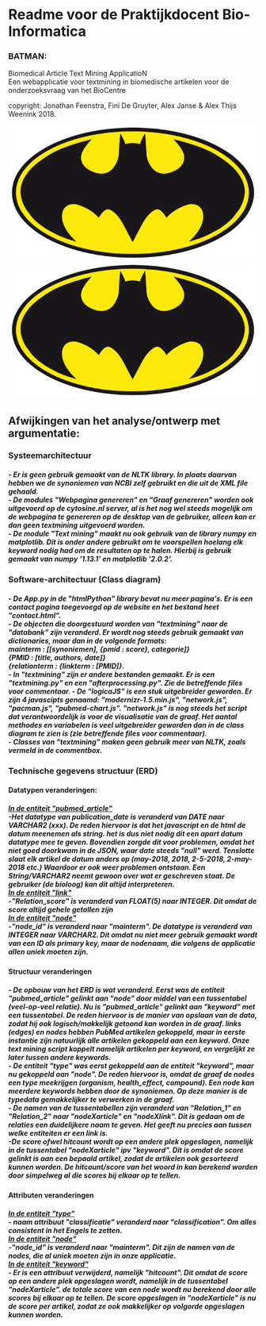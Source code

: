 <h1>Readme voor de Praktijkdocent Bio-Informatica</h1>

<h3>BATMAN:</h3>
Biomedical Article Text Mining ApplicatioN<br>
Een webapplicatie voor textmining in biomedische artikelen voor de onderzoeksvraag van het BioCentre<br>


copyright: 
Jonathan Feenstra, Fini De Gruyter, Alex Janse & Alex Thijs Weenink 2018.

![Alt text](static/img/batmanlogo.png?raw=true "Technisch ERD")
![Alt text](static/img/batmanlogo.png?raw=true "logisch ERD")

<h2>Afwijkingen van het analyse/ontwerp met argumentatie:</h2>

<h3><b>Systeemarchitectuur</b></h3>
<h5>- Er is geen gebruik gemaakt van de NLTK library. In plaats daarvan hebben we de synoniemen van NCBI zelf gebruikt en die uit de XML file gehaald.<br>
- De modules "Webpagina genereren" en "Graaf genereren" worden ook uitgevoerd op de cytosine.nl server, al is het nog wel steeds mogelijk om de webpagina te genereren op de desktop van de gebruiker, alleen kan er dan geen textmining uitgevoerd worden.<br>
- De module "Text mining" maakt nu ook gebruik van de library numpy en matplotlib. Dit is onder andere gebruikt om te voorspellen hoelang elk keyword nodig had om de resultaten op te halen. Hierbij is gebruik gemaakt van numpy '1.13.1' en matplotlib '2.0.2'.</h5>



<h3><b>Software-architectuur (Class diagram)</b></h3>
<h5>- De App.py in de "htmlPython" library bevat nu meer pagina's. Er is een contact pagina toegevoegd op de website en het bestand heet "contact.html".<br>
- De objecten die doorgestuurd worden van "textmining" naar de "databank" zijn veranderd. Er wordt nog steeds gebruik gemaakt van dictionaries, maar dan in de volgende formats:<br>
mainterm : [[synoniemen], {pmid : score}, categorie]}<br>
{PMID : [title, authors, date]}<br>
{relationterm : {linkterm : [PMID]}.<br>
- In "textmining" zijn er andere bestanden gemaakt. Er is een "textmining.py" en een "afterprocessing.py". Zie de betreffende files voor commentaar.
- De "logicaJS" is een stuk uitgebreider geworden. Er zijn 4 javascipts genaamd: "modernizr-1.5.min.js", "network.js", "pacman.js", "pubmed-chart.js". "network.js" is nog steeds het script dat verantwoordelijk is voor de visualisatie van de graaf. Het aantal methodes en variabelen is veel uitgebreider geworden dan in de class diagram te zien is (zie betreffende files voor commentaar).<br>
- Classes van "textmining" maken geen gebruik meer van NLTK, zoals vermeld in de commentbox.</h5>


<h3><b>Technische gegevens structuur (ERD)</b></h3>
<h4>Datatypen veranderingen:</h4>
<h5><b><ins>In de entiteit "pubmed_article"</ins></b><br>
-Het datatype van publication_date is veranderd van DATE naar VARCHAR2 (xxx). De reden hiervoor is dat het javascript en de html de datum meenemen als string. het is dus niet nodig dit een apart datum datatype mee te geven. Bovendien zorgde dit voor problemen, omdat het niet goed doorkwam in de JSON, waar date steeds "null" werd. Tenslotte slaat elk artikel de datum anders op (may-2018, 2018, 2-5-2018, 2-may-2018 etc.) Waardoor er ook weer problemen ontstaan. Een String/VARCHAR2 neemt gewoon over wat er geschreven staat. De gebruiker (de bioloog) kan dit altijd interpreteren.<br>
<b><ins>In de entiteit "link"</ins></b><br>
-"Relation_score" is veranderd van FLOAT(5) naar INTEGER. Dit omdat de score altijd gehele getallen zijn<br>
<b><ins>In de entiteit "node"</ins></b><br>
-"node_id" is veranderd naar "mainterm". De datatype is veranderd van INTEGER naar VARCHAR2. Dit omdat nu niet meer gebruik gemaakt wordt van een ID als primary key, maar de nodenaam, die volgens de applicatie allen uniek moeten zijn.</h5>



<h4>Structuur veranderingen</h4>
<h5>- De opbouw van het ERD is wat veranderd. Eerst was de entiteit "pubmed_article" gelinkt aan "node" door middel van een tussentabel (veel-op-veel relatie). Nu is "pubmed_article" gelinkt aan "keyword" met een tussentabel. De reden hiervoor is de manier van opslaan van de data, zodat hij ook logisch/makkelijk getoond kan worden in de graaf. links (edges) en nodes hebben PubMed artikelen gekoppeld, maar in eerste instantie zijn natuurlijk alle artikelen gekoppeld aan een keyword. Onze text mining script koppelt namelijk artikelen per keyword, en vergelijkt ze later tussen andere keywords.<br>
- De entiteit "type" was eerst gekoppeld aan de entiteit "keyword", maar nu gekoppeld aan "node". De reden hiervoor is, omdat de graaf de nodes een type meekrijgen (organism, health_effect, compound). Een node kan meerdere keywords hebben door de synoniemen. Op deze manier is de typedata gemakkelijker te verwerken in de graaf.<br>
- De namen van de tussentabellen zijn veranderd van "Relation_1" en "Relation_2" naar "nodeXarticle" en "nodeXlink". Dit is gedaan om de relaties een duidelijkere naam te geven. Het geeft nu precies aan tussen welke entiteiten er een link is.<br>
-De score ofwel hitcount wordt op een andere plek opgeslagen, namelijk in de tussentabel "nodeXarticle" ipv "keyword". Dit is omdat de score gelinkt is aan een bepaald artikel, zodat de artikelen ook gesorteerd kunnen worden. De hitcount/score van het woord in kan berekend worden door simpelweg al die scores bij elkaar op te tellen.</h5>

<h4>Attributen veranderingen</h4>
<h5><ins>In de entiteit "type"</ins><br>
- naam attribuut "classificatie" veranderd naar "classification". Om alles consistent in het Engels te zetten.<br>
<ins>In de entiteit "node"</ins><br>
-"node_id" is veranderd naar "mainterm". Dit zijn de namen van de nodes, die al uniek moeten zijn in onze applicatie.<br>
<ins>In de entiteit "keyword"</ins><br>
- Er is een attribuut verwijderd, namelijk "hitcount". Dit omdat de score op een andere plek opgeslagen wordt, namelijk in de tussentabel "nodeXarticle". de totale score van een node wordt nu berekend door alle scores bij elkaar op te tellen. De score opgeslagen in "nodeXarticle" is nu de score per artikel, zodat ze ook makkelijker op volgorde opgeslagen kunnen worden.</h5>



